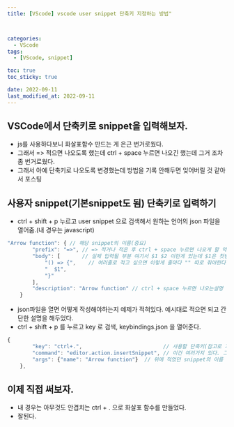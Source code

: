 ```yaml
---
title: [VScode] vscode user snippet 단축키 지정하는 방법" 



categories:
  - VScode
tags:
  - [VScode, snippet]

toc: true
toc_sticky: true

date: 2022-09-11
last_modified_at: 2022-09-11
---
```


## VSCode에서 단축키로 snippet을 입력해보자.
- js를 사용하다보니 화살표함수 만드는 게 은근 번거로웠다.
- 그래서 => 적으면 나오도록 했는데 ctrl + space 누르면 나오긴 했는데 그거 조차 좀 번거로웠다.
- 그래서 아예 단축키로 나오도록 변경했는데 방법을 기록 안해두면 잊어버릴 것 같아서 포스팅

## 사용자 snippet(기본snippet도 됨) 단축키로 입력하기
- ctrl + shift + p 누르고 user snippet 으로 검색해서 원하는 언어의 json 파일을 열어줌.(내 경우는 javascript)
```js
"Arrow function": { // 해당 snippet의 이름(중요)
		"prefix": "=>", // => 적거나 적은 후 ctrl + space 누르면 나오게 할 약어?
		"body": [       // 실제 입력될 부분 여기서 $1 $2 이런게 있는데 $1은 첫번째 마우스가 위치할 곳 $2는 탭누르면 이동할 다음 포인트
			"() => {",    // 여러줄로 적고 싶으면 이렇게 줄마다 "" 따로 줘야한다.
			"  $1",
			"}"
		],
		"description": "Arrow function" // ctrl + space 누르면 나오는설명
	}
```
- json파일을 열면 어떻게 작성해야하는지 예제가 적혀있다. 예시대로 적으면 되고 간단한 설명을 해두었다.
- ctrl + shift + p 를 누르고 key 로 검색, keybindings.json 을 열어준다.

```js
{
        "key": "ctrl+.",                          // 사용할 단축키(참고로 기본 단축키와 겹치면 다시 덮어쓴다.)
        "command": "editor.action.insertSnippet", // 이건 여러가지 있다. 그 중에서 영어뜻 대로 snippet입력
        "args": {"name": "Arrow function"}  // 위에 적었던 snippet의 이름
    },
```

## 이제 직접 써보자.
- 내 경우는 아무것도 안겹치는 ctrl + . 으로 화살표 함수를 만들었다.
- 잘된다.


<!-- [맨 위](#){: .btn .btn--primary }{: .align-right} 스크롤시 자동으로 up to 화살표가 나오므로 삭제 -->
